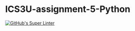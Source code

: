 # ICS3U-assignment-5-Python

[![GitHub's Super Linter](https://github.com/Huzaifa-Khalid-2/ICS3U-assignment-5-Python/workflows/GitHub's%20Super%20Linter/badge.svg)](https://github.com/Huzaifa-Khalid-2/ICS3U-assignment-5-Python/actions)
